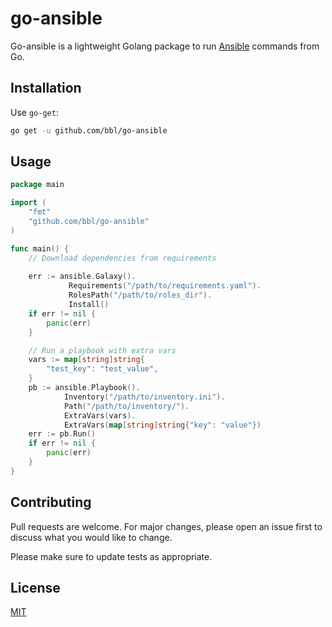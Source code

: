 # go-ansible

Go-ansible is a lightweight Golang package to run [Ansible](https://docs.ansible.com/) commands from Go.

## Installation

Use `go-get`:

```bash
go get -u github.com/bbl/go-ansible
```

## Usage

```go
package main

import (
	"fmt"
	"github.com/bbl/go-ansible"
)

func main() {
    // Download dependencies from requirements 
    
    err := ansible.Galaxy().
             Requirements("/path/to/requirements.yaml").
    	     RolesPath("/path/to/roles_dir").
             Install()
    if err != nil {
        panic(err)
    }   

    // Run a playbook with extra vars
    vars := map[string]string{
        "test_key": "test_value",
    }
	pb := ansible.Playbook().
    		Inventory("/path/to/inventory.ini").
    		Path("/path/to/inventory/").
    		ExtraVars(vars).
    		ExtraVars(map[string]string{"key": "value"})
    err := pb.Run()
    if err != nil {
        panic(err)
    }
}
```

## Contributing
Pull requests are welcome. For major changes, please open an issue first to discuss what you would like to change.

Please make sure to update tests as appropriate.

## License
[MIT](https://choosealicense.com/licenses/mit/)
